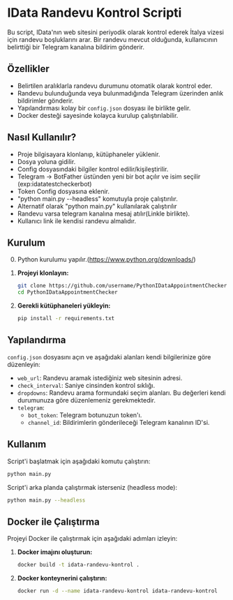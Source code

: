 # IData Randevu Kontrol Scripti

Bu script, IData'nın web sitesini periyodik olarak kontrol ederek İtalya vizesi için randevu boşluklarını arar. 
Bir randevu mevcut olduğunda, kullanıcının belirttiği bir Telegram kanalına bildirim gönderir.

## Özellikler

- Belirtilen aralıklarla randevu durumunu otomatik olarak kontrol eder.
- Randevu bulunduğunda veya bulunmadığında Telegram üzerinden anlık bildirimler gönderir.
- Yapılandırması kolay bir `config.json` dosyası ile birlikte gelir.
- Docker desteği sayesinde kolayca kurulup çalıştırılabilir.

## Nasıl Kullanılır?
- Proje bilgisayara klonlanıp, kütüphaneler yüklenir.
- Dosya yoluna gidilir. 
- Config dosyasındaki bilgiler kontrol edilir/kişileştirilir.
- Telegram -> BotFather üstünden yeni bir bot açılır ve isim seçilir (exp:idatatestcheckerbot)
- Token Config dosyasına eklenir.
- "python main.py --headless" komutuyla proje çalıştırılır. 
- Alternatif olarak "python main.py" kullanılarak çalıştırılır
- Randevu varsa telegram kanalına mesaj atılır(Linkle birlikte).
- Kullanıcı link ile kendisi randevu almalıdır.


## Kurulum
0. Python kurulumu yapılır.(https://www.python.org/downloads/)

1.  **Projeyi klonlayın:**

    ```bash
    git clone https://github.com/username/PythonIDataAppointmentChecker.git
    cd PythonIDataAppointmentChecker
    ```

2.  **Gerekli kütüphaneleri yükleyin:**

    ```bash
    pip install -r requirements.txt
    ```

## Yapılandırma

`config.json` dosyasını açın ve aşağıdaki alanları kendi bilgilerinize göre düzenleyin:

-   `web_url`: Randevu aramak istediğiniz web sitesinin adresi.
-   `check_interval`: Saniye cinsinden kontrol sıklığı.
-   `dropdowns`: Randevu arama formundaki seçim alanları. Bu değerleri kendi durumunuza göre düzenlemeniz gerekmektedir.
-   `telegram`:
    -   `bot_token`: Telegram botunuzun token'ı.
    -   `channel_id`: Bildirimlerin gönderileceği Telegram kanalının ID'si.

## Kullanım

Script'i başlatmak için aşağıdaki komutu çalıştırın:

```bash
python main.py
```

Script'i arka planda çalıştırmak isterseniz (headless mode):

```bash
python main.py --headless
```

## Docker ile Çalıştırma

Projeyi Docker ile çalıştırmak için aşağıdaki adımları izleyin:

1.  **Docker imajını oluşturun:**

    ```bash
    docker build -t idata-randevu-kontrol .
    ```

2.  **Docker konteynerini çalıştırın:**

    ```bash
    docker run -d --name idata-randevu-kontrol idata-randevu-kontrol
    ```
